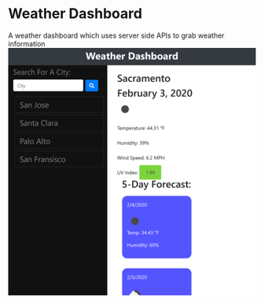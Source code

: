 # Weather Dashboard
A weather dashboard which uses server side APIs to grab weather information
![Weather Dashboard](./assets/images/icon.png)
